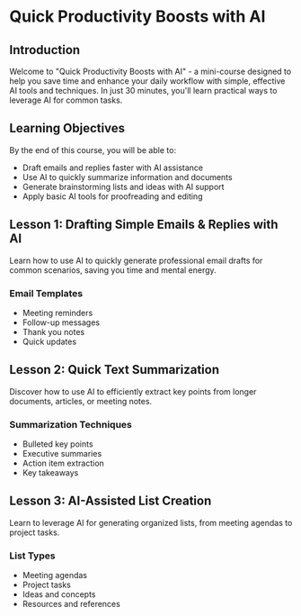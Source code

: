 # Quick Productivity Boosts with AI

## Introduction

Welcome to "Quick Productivity Boosts with AI" - a mini-course designed to help you save time and enhance your daily workflow with simple, effective AI tools and techniques. In just 30 minutes, you'll learn practical ways to leverage AI for common tasks.

## Learning Objectives

By the end of this course, you will be able to:

- Draft emails and replies faster with AI assistance
- Use AI to quickly summarize information and documents
- Generate brainstorming lists and ideas with AI support
- Apply basic AI tools for proofreading and editing

## Lesson 1: Drafting Simple Emails & Replies with AI

Learn how to use AI to quickly generate professional email drafts for common scenarios, saving you time and mental energy.

### Email Templates

- Meeting reminders
- Follow-up messages
- Thank you notes
- Quick updates

## Lesson 2: Quick Text Summarization

Discover how to use AI to efficiently extract key points from longer documents, articles, or meeting notes.

### Summarization Techniques

- Bulleted key points
- Executive summaries
- Action item extraction
- Key takeaways

## Lesson 3: AI-Assisted List Creation

Learn to leverage AI for generating organized lists, from meeting agendas to project tasks.

### List Types

- Meeting agendas
- Project tasks
- Ideas and concepts
- Resources and references 
